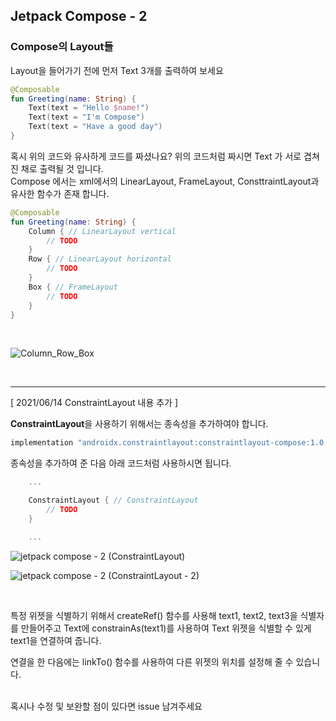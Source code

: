 ## Jetpack Compose - 2

### Compose의 Layout들

Layout을 들어가기 전에 먼저 Text 3개를 출력하여 보세요

```kotlin
@Composable
fun Greeting(name: String) {
    Text(text = "Hello $name!")
    Text(text = "I'm Compose")
    Text(text = "Have a good day")
}
```

혹시 위의 코드와 유사하게 코드를 짜셨나요? 위의 코드처럼 짜시면 Text 가 서로 겹쳐진 채로 출력될 것 입니다.
<br>
Compose 에서는 xml에서의 LinearLayout, FrameLayout, ConsttraintLayout과 유사한 함수가 존재 합니다.

```kotlin
@Composable
fun Greeting(name: String) {
    Column { // LinearLayout vertical
        // TODO
    }
    Row { // LinearLayout horizontal
        // TODO
    }
    Box { // FrameLayout
        // TODO
    }
}
```
<br>

![Column_Row_Box](https://user-images.githubusercontent.com/63043772/120327941-498b3c00-c325-11eb-8ae1-b9358a483479.jpg)

<br>

---
[ 2021/06/14 ConstraintLayout 내용 추가 ]

**ConstraintLayout**을 사용하기 위해서는 종속성을 추가하여야 합니다.
```kotlin
implementation "androidx.constraintlayout:constraintlayout-compose:1.0.0-alpha06"
```

종속성을 추가하여 준 다음 아래 코드처럼 사용하시면 됩니다.

```kotlin
    ...

    ConstraintLayout { // ConstraintLayout
        // TODO
    }

    ...
```

![jetpack compose - 2 (ConstraintLayout)](https://user-images.githubusercontent.com/63043772/121021039-ec3b3300-c7db-11eb-83e7-7c60bfd76f9f.jpg)

![jetpack compose - 2 (ConstraintLayout - 2)](https://user-images.githubusercontent.com/63043772/121970981-b2a59180-cdb2-11eb-9d30-7f7a7456c2fb.jpg)


<br>

특정 위젯을 식별하기 위해서 createRef() 함수를 사용해 text1, text2, text3을 식별자를 만들어주고 Text에 constrainAs(text1)를 사용하여 Text 위젯을 식별할 수 있게 text1을 연결하여 줍니다.


연결을 한 다음에는 linkTo() 함수를 사용하여 다른 위젯의 위치를 설정해 줄 수 있습니다.

<br>
혹시나 수정 및 보완할 점이 있다면 issue 남겨주세요